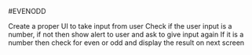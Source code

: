 #EVENODD



Create a proper UI to take input from user 
Check if the user input is a number, if not then show alert to user and ask to give input again
If it is a number then check for even or odd and display the result on next screen

 

